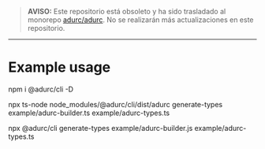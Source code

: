 > **AVISO:** Este repositorio está obsoleto y ha sido trasladado al monorepo [adurc/adurc](https://github.com/adurc/adurc). No se realizarán más actualizaciones en este repositorio.

---

# Example usage

npm i @adurc/cli -D

npx ts-node node_modules/@adurc/cli/dist/adurc generate-types example/adurc-builder.ts example/adurc-types.ts

npx @adurc/cli generate-types example/adurc-builder.js example/adurc-types.ts
